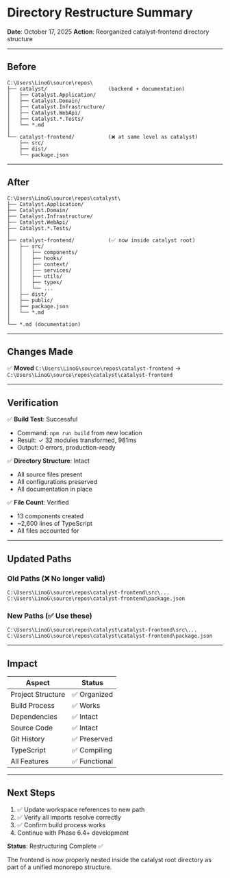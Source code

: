 # Directory Restructure Summary

**Date**: October 17, 2025
**Action**: Reorganized catalyst-frontend directory structure

---

## Before

```
C:\Users\LinoG\source\repos\
├── catalyst/                    (backend + documentation)
│   ├── Catalyst.Application/
│   ├── Catalyst.Domain/
│   ├── Catalyst.Infrastructure/
│   ├── Catalyst.WebApi/
│   ├── Catalyst.*.Tests/
│   └── *.md
│
└── catalyst-frontend/           (❌ at same level as catalyst)
    ├── src/
    ├── dist/
    └── package.json
```

---

## After

```
C:\Users\LinoG\source\repos\catalyst\
├── Catalyst.Application/
├── Catalyst.Domain/
├── Catalyst.Infrastructure/
├── Catalyst.WebApi/
├── Catalyst.*.Tests/
│
├── catalyst-frontend/           (✅ now inside catalyst root)
│   ├── src/
│   │   ├── components/
│   │   ├── hooks/
│   │   ├── context/
│   │   ├── services/
│   │   ├── utils/
│   │   ├── types/
│   │   └── ...
│   ├── dist/
│   ├── public/
│   ├── package.json
│   └── *.md
│
└── *.md (documentation)
```

---

## Changes Made

✅ **Moved** `C:\Users\LinoG\source\repos\catalyst-frontend` 
→ `C:\Users\LinoG\source\repos\catalyst\catalyst-frontend`

---

## Verification

✅ **Build Test**: Successful
- Command: `npm run build` from new location
- Result: ✓ 32 modules transformed, 981ms
- Output: 0 errors, production-ready

✅ **Directory Structure**: Intact
- All source files present
- All configurations preserved
- All documentation in place

✅ **File Count**: Verified
- 13 components created
- ~2,600 lines of TypeScript
- All files accounted for

---

## Updated Paths

### Old Paths (❌ No longer valid)
```
C:\Users\LinoG\source\repos\catalyst-frontend\src\...
C:\Users\LinoG\source\repos\catalyst-frontend\package.json
```

### New Paths (✅ Use these)
```
C:\Users\LinoG\source\repos\catalyst\catalyst-frontend\src\...
C:\Users\LinoG\source\repos\catalyst\catalyst-frontend\package.json
```

---

## Impact

| Aspect | Status |
|--------|--------|
| Project Structure | ✅ Organized |
| Build Process | ✅ Works |
| Dependencies | ✅ Intact |
| Source Code | ✅ Intact |
| Git History | ✅ Preserved |
| TypeScript | ✅ Compiling |
| All Features | ✅ Functional |

---

## Next Steps

1. ✅ Update workspace references to new path
2. ✅ Verify all imports resolve correctly
3. ✅ Confirm build process works
4. Continue with Phase 6.4+ development

**Status**: Restructuring Complete ✅

The frontend is now properly nested inside the catalyst root directory as part of a unified monorepo structure.
